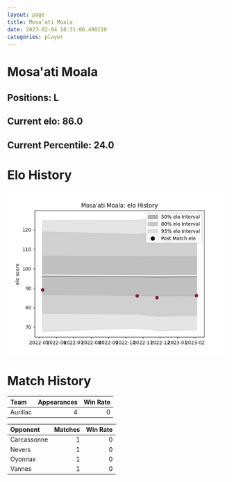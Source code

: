 ```yaml
---  
layout: page  
title: Mosa'ati Moala  
date: 2023-02-04 18:31:06.490110  
categories: player  
---
```

# Mosa'ati Moala

## Positions: L

## Current elo: 86.0

## Current Percentile: 24.0

# Elo History


![elo history](history_Mosa'atiMoala.png)
# Match History


| Team     |   Appearances |   Win Rate |
|:---------|--------------:|-----------:|
| Aurillac |             4 |          0 |

| Opponent    |   Matches |   Win Rate |
|:------------|----------:|-----------:|
| Carcassonne |         1 |          0 |
| Nevers      |         1 |          0 |
| Oyonnax     |         1 |          0 |
| Vannes      |         1 |          0 |